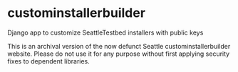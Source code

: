 # custominstallerbuilder
Django app to customize SeattleTestbed installers with public keys


This is an archival version of the now defunct Seattle custominstallerbuilder website.  Please do not use it for any purpose 
without first applying security fixes to dependent libraries.
